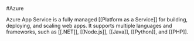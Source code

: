 #Azure

Azure App Service is a fully managed [[Platform as a Service]] for building, deploying, and scaling web apps. It supports multiple languages and frameworks, such as [[.NET]], [[Node.js]], [[Java]], [[Python]], and [[PHP]].